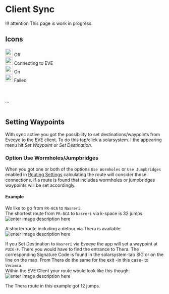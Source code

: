 # Client Sync

!!! attention
    This page is work in progress.

## Icons
<img src="https://raw.githubusercontent.com/Risingson/eedocs/master/docs/images/Marker-100_off.png" width="24" height="24" > Off<br>
<img src="https://raw.githubusercontent.com/Risingson/eedocs/master/docs/images/Marker-100_standby.png" width="24" height="24" > Connecting to EVE<br>
<img src="https://raw.githubusercontent.com/Risingson/eedocs/master/docs/images/Marker-100_on.png" width="24" height="24" > On<br>
<img src="https://raw.githubusercontent.com/Risingson/eedocs/master/docs/images/Marker-100_fail.png" width="24" height="24" > Failed<br>

<br><br>...<br><br>

## Setting Waypoints
With sync active you got the possibility to set destinations/waypoints from Eveeye to the EVE client. To do this tap/click a solarsystem. I the appearing menu hit *Set Waypoint* or *Set Destination*.
### Option Use Wormholes/Jumpbridges
When you got one or both of the options `Use Wormholes` or `Use Jumpbridges` enabled in [Routing Settings](https://eveeye.readthedocs.io/en/latest/ui/settings/#Route) calculating the route will consider those connections. If a route is found that includes wormholes or jumpbridges waypoints will be set accordingly.

#### Example
We like to go from `PR-8CA` to `Nasreri`.<br>
The shortest route from `PR-8CA` to `Nasreri` via k-space is 32 jumps.<br> 
![enter image description here](https://raw.githubusercontent.com/Risingson/eedocs/master/docs/images/route/Wormhole_routing_00.png)

A shorter route including a detour via Thera is available:<br>![enter image description here](https://raw.githubusercontent.com/Risingson/eedocs/master/docs/images/route/Wormhole_routing_0.png)

If you Set Destination to `Nasreri` via Eveeye the app will set a waypoint at `PUIG-F`. There you would have to find the entrance to Thera. The corresponding Signature Code is found in the solarsystem-tab SIG or on the line on the map. From Thera do the same for the exit -in this case- to `Vecamia`.<br>
Within the EVE Client your route would look like this though:<br>
 ![enter image description here](https://raw.githubusercontent.com/Risingson/eedocs/master/docs/images/route/Wormhole_routing_02.png)

The Thera route in this example got 12 jumps.
<!--stackedit_data:
eyJoaXN0b3J5IjpbMjE0MjkyOTk3MSw3MjA5MDMwMjMsLTE3Nj
kzOTQwODgsODI3ODA2ODI3LDE4ODAwMDE4LDE4OTI5MjYwOCwt
NDIxNDU1Mjk4LDEwNjQxMTM3OSwtMTI4MzUzNTA5NywtNzcwOT
M2ODQwLDYwNzU2NDQ3LC0yMTAzNzc1ODYzLDQwNDQxNDYxOSwt
MjA4MDUwODU0NywxMjUzMTQ3NjU1LC0xNDY3MDg4ODk0LDIwMj
g3NzY2MjEsLTE1MTA1MjYwOTEsLTEzNDU4NTMyNzldfQ==
-->